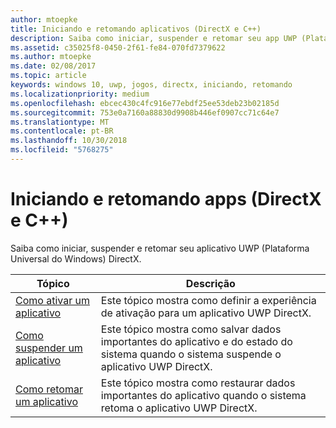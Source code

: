 ```yaml
---
author: mtoepke
title: Iniciando e retomando aplicativos (DirectX e C++)
description: Saiba como iniciar, suspender e retomar seu app UWP (Plataforma Universal do Windows) DirectX.
ms.assetid: c35025f8-0450-2f61-fe84-070fd7379622
ms.author: mtoepke
ms.date: 02/08/2017
ms.topic: article
keywords: windows 10, uwp, jogos, directx, iniciando, retomando
ms.localizationpriority: medium
ms.openlocfilehash: ebcec430c4fc916e77ebdf25ee53deb23b02185d
ms.sourcegitcommit: 753e0a7160a88830d9908b446ef0907cc71c64e7
ms.translationtype: MT
ms.contentlocale: pt-BR
ms.lasthandoff: 10/30/2018
ms.locfileid: "5768275"
---
```

# <a name="launching-and-resuming-apps-directx-and-c"></a>Iniciando e retomando apps (DirectX e C++)



Saiba como iniciar, suspender e retomar seu aplicativo UWP (Plataforma Universal do Windows) DirectX.

| Tópico | Descrição |
|---------------------------------------------------------------------|-----------------------------------------------------------------------------------------------------------------|
| [Como ativar um aplicativo](how-to-activate-an-app-directx-and-cpp.md) | Este tópico mostra como definir a experiência de ativação para um aplicativo UWP DirectX. |
| [Como suspender um aplicativo](how-to-suspend-an-app-directx-and-cpp.md) | Este tópico mostra como salvar dados importantes do aplicativo e do estado do sistema quando o sistema suspende o aplicativo UWP DirectX. |
| [Como retomar um aplicativo](how-to-resume-an-app-directx-and-cpp.md) | Este tópico mostra como restaurar dados importantes do aplicativo quando o sistema retoma o aplicativo UWP DirectX. |
 

 

 




